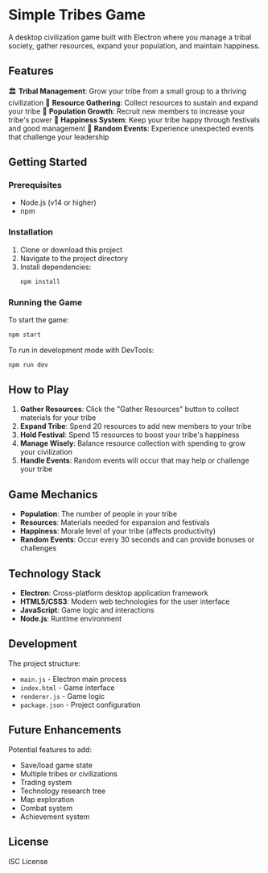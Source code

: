 # Simple Tribes Game

A desktop civilization game built with Electron where you manage a tribal society, gather resources, expand your population, and maintain happiness.

## Features

🏛️ **Tribal Management**: Grow your tribe from a small group to a thriving civilization
🌾 **Resource Gathering**: Collect resources to sustain and expand your tribe
👥 **Population Growth**: Recruit new members to increase your tribe's power
🎉 **Happiness System**: Keep your tribe happy through festivals and good management
🎲 **Random Events**: Experience unexpected events that challenge your leadership

## Getting Started

### Prerequisites
- Node.js (v14 or higher)
- npm

### Installation

1. Clone or download this project
2. Navigate to the project directory
3. Install dependencies:
   ```bash
   npm install
   ```

### Running the Game

To start the game:
```bash
npm start
```

To run in development mode with DevTools:
```bash
npm run dev
```

## How to Play

1. **Gather Resources**: Click the "Gather Resources" button to collect materials for your tribe
2. **Expand Tribe**: Spend 20 resources to add new members to your tribe
3. **Hold Festival**: Spend 15 resources to boost your tribe's happiness
4. **Manage Wisely**: Balance resource collection with spending to grow your civilization
5. **Handle Events**: Random events will occur that may help or challenge your tribe

## Game Mechanics

- **Population**: The number of people in your tribe
- **Resources**: Materials needed for expansion and festivals
- **Happiness**: Morale level of your tribe (affects productivity)
- **Random Events**: Occur every 30 seconds and can provide bonuses or challenges

## Technology Stack

- **Electron**: Cross-platform desktop application framework
- **HTML5/CSS3**: Modern web technologies for the user interface
- **JavaScript**: Game logic and interactions
- **Node.js**: Runtime environment

## Development

The project structure:
- `main.js` - Electron main process
- `index.html` - Game interface
- `renderer.js` - Game logic
- `package.json` - Project configuration

## Future Enhancements

Potential features to add:
- Save/load game state
- Multiple tribes or civilizations
- Trading system
- Technology research tree
- Map exploration
- Combat system
- Achievement system

## License

ISC License
